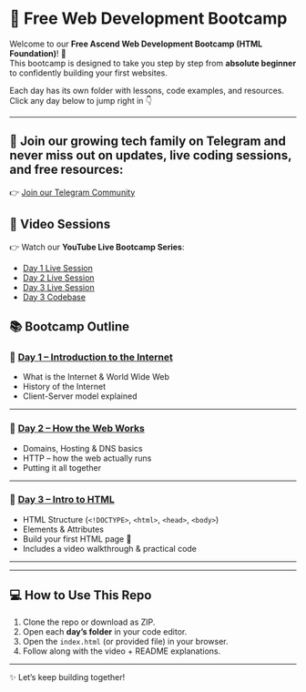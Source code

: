 # 🚀 Free Web Development Bootcamp  

Welcome to our **Free Ascend Web Development Bootcamp (HTML Foundation)**! 🎉  
This bootcamp is designed to take you step by step from **absolute beginner** to confidently building your first websites.  

Each day has its own folder with lessons, code examples, and resources.  
Click any day below to jump right in 👇  

---
## 📌 Join our growing tech family on Telegram and never miss out on updates, live coding sessions, and free resources:
👉 [Join our Telegram Community](https://t.me/AscendTribe)


## 🎥 Video Sessions  

👉 Watch our **YouTube Live Bootcamp Series**:  
- [Day 1 Live Session](https://www.youtube.com/live/y-DkziYCWFE)  
- [Day 2 Live Session](https://youtube.com/live/xBkRlyypnqs)  
- [Day 3 Live Session](https://youtube.com/live/sO8GWi6uybQ)  
- [Day 3 Codebase](./Day3)  



## 📚 Bootcamp Outline  

### 🔹 [Day 1 – Introduction to the Internet](./day1)  
- What is the Internet & World Wide Web  
- History of the Internet  
- Client-Server model explained  

---

### 🔹 [Day 2 – How the Web Works](./day2)  
- Domains, Hosting & DNS basics  
- HTTP – how the web actually runs  
- Putting it all together  

---

### 🔹 [Day 3 – Intro to HTML](./day3)  
- HTML Structure (`<!DOCTYPE>`, `<html>`, `<head>`, `<body>`)  
- Elements & Attributes  
- Build your first HTML page 🎉  
- Includes a video walkthrough & practical code  

---



---

## 💻 How to Use This Repo  

1. Clone the repo or download as ZIP.  
2. Open each **day’s folder** in your code editor.  
3. Open the `index.html` (or provided file) in your browser.  
4. Follow along with the video + README explanations.  

---

 

✨ Let’s keep building together!  